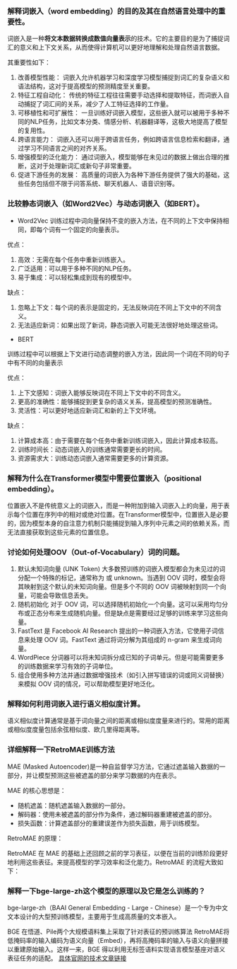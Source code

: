 
### 解释词嵌入（word embedding）的目的及其在自然语言处理中的重要性。
词嵌入是一种**将文本数据转换成数值向量表示**的技术。它的主要目的是为了捕捉词汇的意义和上下文关系，从而使得计算机可以更好地理解和处理自然语言数据。

其重要性如下：
1. 改善模型性能：
词嵌入允许机器学习和深度学习模型捕捉到词汇的复杂语义和语法结构，这对于提高模型的预测精度至关重要。
2. 特征工程自动化：
传统的特征工程往往需要手动选择和提取特征，而词嵌入自动捕捉了词汇间的关系，减少了人工特征选择的工作量。
3. 可移植性和可扩展性：
一旦训练好词嵌入模型，这些嵌入就可以被用于多种不同的NLP任务，比如文本分类、情感分析、机器翻译等，这极大地提高了模型的复用性。
4. 跨语言能力：
词嵌入还可以用于跨语言任务，例如跨语言信息检索和翻译，通过学习不同语言之间的对齐关系。
5. 增强模型的泛化能力：
通过词嵌入，模型能够在未见过的数据上做出合理的推断，这对于处理新词汇或新句子非常重要。
6. 促进下游任务的发展：
高质量的词嵌入为各种下游任务提供了强大的基础，这些任务包括但不限于问答系统、聊天机器人、语音识别等。
### 比较静态词嵌入（如Word2Vec）与动态词嵌入（如BERT）。
- Word2Vec
训练过程中词向量保持不变的嵌入方法，在不同的上下文中保持相同，即每个词有一个固定的向量表示。

优点：
1. 高效：无需在每个任务中重新训练嵌入。
2. 广泛适用：可以用于多种不同的NLP任务。
3. 易于集成：可以轻松集成到现有的模型中。

缺点：
1. 忽略上下文：每个词的表示是固定的，无法反映词在不同上下文中的不同含义。
2. 无法适应新词：如果出现了新词，静态词嵌入可能无法很好地处理这些词。

- BERT

训练过程中可以根据上下文进行动态调整的嵌入方法，因此同一个词在不同的句子中有不同的向量表示

优点：
1. 上下文感知：词嵌入能够反映词在不同上下文中的不同含义。
2. 更高的准确性：能够捕捉到更复杂的语义关系，提高模型的预测准确性。
3. 灵活性：可以更好地适应新词汇和新的上下文环境。

缺点：
1. 计算成本高：由于需要在每个任务中重新训练词嵌入，因此计算成本较高。
2. 训练时间长：动态词嵌入的训练通常需要更长的时间。
3. 资源需求大：训练动态词嵌入通常需要更多的计算资源。

### 解释为什么在Transformer模型中需要位置嵌入（positional embedding）。
位置嵌入不是传统意义上的词嵌入，而是一种附加到输入词嵌入上的向量，用于表示每个位置在序列中的相对或绝对位置。在Transformer模型中，位置嵌入是必要的，因为模型本身的自注意力机制只能捕捉到输入序列中元素之间的依赖关系，而无法直接获取到这些元素的位置信息。

### 讨论如何处理OOV（Out-of-Vocabulary）词的问题。
1. 默认未知词向量 (UNK Token)
大多数预训练的词嵌入模型都会为未见过的词分配一个特殊的标记，通常称为 <UNK> 或 unknown。当遇到 OOV 词时，模型会将其映射到这个默认的未知词向量。但是多个不同的 OOV 词被映射到同一个向量，可能会导致信息丢失。
2. 随机初始化
对于 OOV 词，可以选择随机初始化一个向量。这可以采用均匀分布或正态分布来生成随机向量。但是缺点是需要经过足够的训练来学习这些向量。
3. FastText 是 Facebook AI Research 提出的一种词嵌入方法，它使用子词信息来处理 OOV 词。FastText 通过将词分解为其组成的 n-gram 来生成词向量。
4. WordPiece 分词器可以将未知词拆分成已知的子词单元。但是可能需要更多的训练数据来学习有效的子词单位。
5. 组合使用多种方法并通过数据增强技术（如引入拼写错误的词或同义词替换）来模拟 OOV 词的情况，可以帮助模型更好地泛化。

### 解释如何利用词嵌入进行语义相似度计算。
语义相似度计算通常是基于词向量之间的距离或相似度度量来进行的。常用的距离或相似度度量包括余弦相似度、欧几里得距离等。

### 详细解释一下RetroMAE训练方法
MAE (Masked Autoencoder)是一种自监督学习方法，它通过遮盖输入数据的一部分，并让模型预测这些被遮盖的部分来学习数据的内在表示。

MAE 的核心思想是：
 - 随机遮盖：随机遮盖输入数据的一部分。
 - 解码器：使用未被遮盖的部分作为条件，通过解码器重建被遮盖的部分。
 - 损失函数：计算遮盖部分的重建误差作为损失函数，用于训练模型。

RetroMAE 的原理：

RetroMAE 在 MAE 的基础上还回顾之前的学习表征，以便在当前的训练阶段更好地利用这些表征。来提高模型的学习效率和泛化能力。RetroMAE 的流程大致如下：

### 解释一下bge-large-zh这个模型的原理以及它是怎么训练的？
bge-large-zh（BAAI General Embedding - Large - Chinese）是一个专为中文文本设计的大型预训练模型，主要用于生成高质量的文本嵌入。

BGE 在悟道、Pile两个大规模语料集上采取了针对表征的预训练算法 RetroMAE将低掩码率的输入编码为语义向量（Embed），再将高掩码率的输入与语义向量拼接以重建原始输入。这样一来，BGE 得以利用无标签语料实现语言模型基座对语义表征任务的适配。
[具体官网的技术文章链接](https://mp.weixin.qq.com/s/J8mG-J5KLkkWr6fQnkscZw)